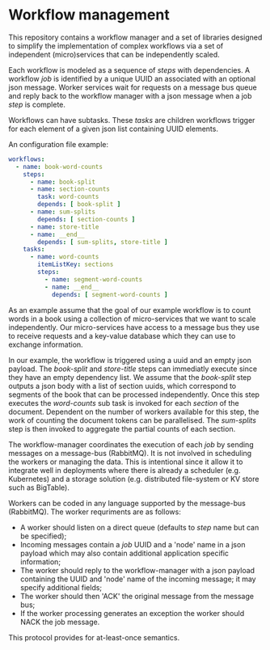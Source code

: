 # Workflow management

This repository contains a workflow manager and a set of libraries designed
to simplify the implementation of complex workflows via a set of independent
(micro)services that can be independently scaled.

Each workflow is modeled as a sequence of _steps_ with dependencies. A workflow
_job_ is identified by a unique UUID an associated with an optional json
message. Worker services wait for requests on a message bus queue and reply
back to the workflow manager with a json message when a job _step_ is complete.

Workflows can have subtasks. These _tasks_ are children workflows trigger
for each element of a given json list containing UUID elements.

An configuration file example:

```yaml
workflows:
  - name: book-word-counts
    steps:
      - name: book-split
      - name: section-counts
        task: word-counts
        depends: [ book-split ]
      - name: sum-splits
        depends: [ section-counts ]
      - name: store-title
      - name: __end__
        depends: [ sum-splits, store-title ]
    tasks:
      - name: word-counts
        itemListKey: sections
        steps:
          - name: segment-word-counts
          - name: __end__
            depends: [ segment-word-counts ]

```

As an example assume that the goal of our example workflow is to count words in a book using a collection of micro-services that we want to scale independently.
Our micro-services have access to a message bus they use to receive requests
and a key-value database which they can use to exchange information.

In our example, the workflow is triggered using a uuid and an empty json
payload. The _book-split_ and _store-title_ steps can immediatly execute
since they have an empty dependency list. We assume that the _book-split_
step outputs a json body with a list of section uuids, which correspond
to segments of the book that can be processed independently. Once this step
executes the _word-counts_ sub task is invoked for each _section_ of the
document. Dependent on the number of workers available for this step, the
work of counting the document tokens can be parallelised. The _sum-splits_ step
is then invoked to aggregate the partial counts of each section.

The workflow-manager coordinates the execution of each _job_ by sending messages on a message-bus (RabbitMQ). It is not involved in scheduling the workers or managing the data. This is intentional since it allow it to integrate well
in deployments where there is already a scheduler (e.g. Kubernetes) and a storage solution (e.g. distributed file-system or KV store such as BigTable).

Workers can be coded in any language supported by the message-bus (RabbitMQ).
The worker requriments are as follows:

* A worker should listen on a direct queue (defaults to _step_ name but can be specified);
* Incoming messages contain a _job_ UUID and a 'node' name in a json payload which may also contain additional application specific information;
* The worker should reply to the workflow-manager with a json payload containing the UUID and 'node' name of the incoming message; it may specify additional fields;
* The worker should then 'ACK' the original message from the message bus;
* If the worker processing generates an exception the worker should NACK the job message.

This protocol provides for at-least-once semantics.
